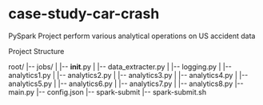 # case-study-car-crash
PySpark Project perform various analytical operations on US accident data

Project Structure

root/
  |-- jobs/
  |   |-- __init__.py
  |   |-- data_extracter.py
  |   |-- logging.py
  |   |-- analytics1.py
  |   |-- analytics2.py
  |   |-- analytics3.py
  |   |-- analytics4.py
  |   |-- analytics5.py
  |   |-- analytics6.py
  |   |-- analytics7.py
  |   |-- analytics8.py
  |-- main.py
  |-- config.json
  |-- spark-submit
      |-- spark-submit.sh
